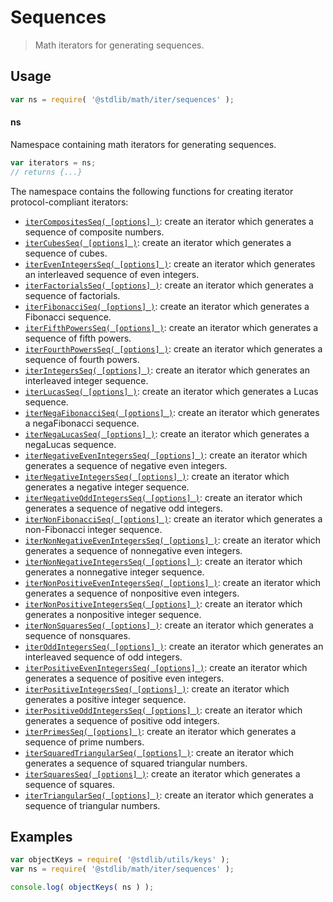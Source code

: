 <!--

@license Apache-2.0

Copyright (c) 2020 The Stdlib Authors.

Licensed under the Apache License, Version 2.0 (the "License");
you may not use this file except in compliance with the License.
You may obtain a copy of the License at

   http://www.apache.org/licenses/LICENSE-2.0

Unless required by applicable law or agreed to in writing, software
distributed under the License is distributed on an "AS IS" BASIS,
WITHOUT WARRANTIES OR CONDITIONS OF ANY KIND, either express or implied.
See the License for the specific language governing permissions and
limitations under the License.

-->

# Sequences

> Math iterators for generating sequences.

<section class="usage">

## Usage

```javascript
var ns = require( '@stdlib/math/iter/sequences' );
```

#### ns

Namespace containing math iterators for generating sequences.

```javascript
var iterators = ns;
// returns {...}
```

The namespace contains the following functions for creating iterator protocol-compliant iterators:

<!-- <toc pattern="*"> -->

<div class="namespace-toc">

-   <span class="signature">[`iterCompositesSeq( [options] )`][@stdlib/math/iter/sequences/composites]</span><span class="delimiter">: </span><span class="description">create an iterator which generates a sequence of composite numbers.</span>
-   <span class="signature">[`iterCubesSeq( [options] )`][@stdlib/math/iter/sequences/cubes]</span><span class="delimiter">: </span><span class="description">create an iterator which generates a sequence of cubes.</span>
-   <span class="signature">[`iterEvenIntegersSeq( [options] )`][@stdlib/math/iter/sequences/even-integers]</span><span class="delimiter">: </span><span class="description">create an iterator which generates an interleaved sequence of even integers.</span>
-   <span class="signature">[`iterFactorialsSeq( [options] )`][@stdlib/math/iter/sequences/factorials]</span><span class="delimiter">: </span><span class="description">create an iterator which generates a sequence of factorials.</span>
-   <span class="signature">[`iterFibonacciSeq( [options] )`][@stdlib/math/iter/sequences/fibonacci]</span><span class="delimiter">: </span><span class="description">create an iterator which generates a Fibonacci sequence.</span>
-   <span class="signature">[`iterFifthPowersSeq( [options] )`][@stdlib/math/iter/sequences/fifth-powers]</span><span class="delimiter">: </span><span class="description">create an iterator which generates a sequence of fifth powers.</span>
-   <span class="signature">[`iterFourthPowersSeq( [options] )`][@stdlib/math/iter/sequences/fourth-powers]</span><span class="delimiter">: </span><span class="description">create an iterator which generates a sequence of fourth powers.</span>
-   <span class="signature">[`iterIntegersSeq( [options] )`][@stdlib/math/iter/sequences/integers]</span><span class="delimiter">: </span><span class="description">create an iterator which generates an interleaved integer sequence.</span>
-   <span class="signature">[`iterLucasSeq( [options] )`][@stdlib/math/iter/sequences/lucas]</span><span class="delimiter">: </span><span class="description">create an iterator which generates a Lucas sequence.</span>
-   <span class="signature">[`iterNegaFibonacciSeq( [options] )`][@stdlib/math/iter/sequences/negafibonacci]</span><span class="delimiter">: </span><span class="description">create an iterator which generates a negaFibonacci sequence.</span>
-   <span class="signature">[`iterNegaLucasSeq( [options] )`][@stdlib/math/iter/sequences/negalucas]</span><span class="delimiter">: </span><span class="description">create an iterator which generates a negaLucas sequence.</span>
-   <span class="signature">[`iterNegativeEvenIntegersSeq( [options] )`][@stdlib/math/iter/sequences/negative-even-integers]</span><span class="delimiter">: </span><span class="description">create an iterator which generates a sequence of negative even integers.</span>
-   <span class="signature">[`iterNegativeIntegersSeq( [options] )`][@stdlib/math/iter/sequences/negative-integers]</span><span class="delimiter">: </span><span class="description">create an iterator which generates a negative integer sequence.</span>
-   <span class="signature">[`iterNegativeOddIntegersSeq( [options] )`][@stdlib/math/iter/sequences/negative-odd-integers]</span><span class="delimiter">: </span><span class="description">create an iterator which generates a sequence of negative odd integers.</span>
-   <span class="signature">[`iterNonFibonacciSeq( [options] )`][@stdlib/math/iter/sequences/nonfibonacci]</span><span class="delimiter">: </span><span class="description">create an iterator which generates a non-Fibonacci integer sequence.</span>
-   <span class="signature">[`iterNonNegativeEvenIntegersSeq( [options] )`][@stdlib/math/iter/sequences/nonnegative-even-integers]</span><span class="delimiter">: </span><span class="description">create an iterator which generates a sequence of nonnegative even integers.</span>
-   <span class="signature">[`iterNonNegativeIntegersSeq( [options] )`][@stdlib/math/iter/sequences/nonnegative-integers]</span><span class="delimiter">: </span><span class="description">create an iterator which generates a nonnegative integer sequence.</span>
-   <span class="signature">[`iterNonPositiveEvenIntegersSeq( [options] )`][@stdlib/math/iter/sequences/nonpositive-even-integers]</span><span class="delimiter">: </span><span class="description">create an iterator which generates a sequence of nonpositive even integers.</span>
-   <span class="signature">[`iterNonPositiveIntegersSeq( [options] )`][@stdlib/math/iter/sequences/nonpositive-integers]</span><span class="delimiter">: </span><span class="description">create an iterator which generates a nonpositive integer sequence.</span>
-   <span class="signature">[`iterNonSquaresSeq( [options] )`][@stdlib/math/iter/sequences/nonsquares]</span><span class="delimiter">: </span><span class="description">create an iterator which generates a sequence of nonsquares.</span>
-   <span class="signature">[`iterOddIntegersSeq( [options] )`][@stdlib/math/iter/sequences/odd-integers]</span><span class="delimiter">: </span><span class="description">create an iterator which generates an interleaved sequence of odd integers.</span>
-   <span class="signature">[`iterPositiveEvenIntegersSeq( [options] )`][@stdlib/math/iter/sequences/positive-even-integers]</span><span class="delimiter">: </span><span class="description">create an iterator which generates a sequence of positive even integers.</span>
-   <span class="signature">[`iterPositiveIntegersSeq( [options] )`][@stdlib/math/iter/sequences/positive-integers]</span><span class="delimiter">: </span><span class="description">create an iterator which generates a positive integer sequence.</span>
-   <span class="signature">[`iterPositiveOddIntegersSeq( [options] )`][@stdlib/math/iter/sequences/positive-odd-integers]</span><span class="delimiter">: </span><span class="description">create an iterator which generates a sequence of positive odd integers.</span>
-   <span class="signature">[`iterPrimesSeq( [options] )`][@stdlib/math/iter/sequences/primes]</span><span class="delimiter">: </span><span class="description">create an iterator which generates a sequence of prime numbers.</span>
-   <span class="signature">[`iterSquaredTriangularSeq( [options] )`][@stdlib/math/iter/sequences/squared-triangular]</span><span class="delimiter">: </span><span class="description">create an iterator which generates a sequence of squared triangular numbers.</span>
-   <span class="signature">[`iterSquaresSeq( [options] )`][@stdlib/math/iter/sequences/squares]</span><span class="delimiter">: </span><span class="description">create an iterator which generates a sequence of squares.</span>
-   <span class="signature">[`iterTriangularSeq( [options] )`][@stdlib/math/iter/sequences/triangular]</span><span class="delimiter">: </span><span class="description">create an iterator which generates a sequence of triangular numbers.</span>

</div>

<!-- </toc> -->

</section>

<!-- /.usage -->

<section class="examples">

## Examples

<!-- TODO: better examples -->

<!-- eslint no-undef: "error" -->

```javascript
var objectKeys = require( '@stdlib/utils/keys' );
var ns = require( '@stdlib/math/iter/sequences' );

console.log( objectKeys( ns ) );
```

</section>

<!-- /.examples -->

<!-- Section for related `stdlib` packages. Do not manually edit this section, as it is automatically populated. -->

<section class="related">

</section>

<!-- /.related -->

<!-- Section for all links. Make sure to keep an empty line after the `section` element and another before the `/section` close. -->

<section class="links">

<!-- <toc-links> -->

[@stdlib/math/iter/sequences/composites]: https://github.com/stdlib-js/stdlib/tree/develop/lib/node_modules/%40stdlib/math/iter/sequences/composites

[@stdlib/math/iter/sequences/cubes]: https://github.com/stdlib-js/stdlib/tree/develop/lib/node_modules/%40stdlib/math/iter/sequences/cubes

[@stdlib/math/iter/sequences/even-integers]: https://github.com/stdlib-js/stdlib/tree/develop/lib/node_modules/%40stdlib/math/iter/sequences/even-integers

[@stdlib/math/iter/sequences/factorials]: https://github.com/stdlib-js/stdlib/tree/develop/lib/node_modules/%40stdlib/math/iter/sequences/factorials

[@stdlib/math/iter/sequences/fibonacci]: https://github.com/stdlib-js/stdlib/tree/develop/lib/node_modules/%40stdlib/math/iter/sequences/fibonacci

[@stdlib/math/iter/sequences/fifth-powers]: https://github.com/stdlib-js/stdlib/tree/develop/lib/node_modules/%40stdlib/math/iter/sequences/fifth-powers

[@stdlib/math/iter/sequences/fourth-powers]: https://github.com/stdlib-js/stdlib/tree/develop/lib/node_modules/%40stdlib/math/iter/sequences/fourth-powers

[@stdlib/math/iter/sequences/integers]: https://github.com/stdlib-js/stdlib/tree/develop/lib/node_modules/%40stdlib/math/iter/sequences/integers

[@stdlib/math/iter/sequences/lucas]: https://github.com/stdlib-js/stdlib/tree/develop/lib/node_modules/%40stdlib/math/iter/sequences/lucas

[@stdlib/math/iter/sequences/negafibonacci]: https://github.com/stdlib-js/stdlib/tree/develop/lib/node_modules/%40stdlib/math/iter/sequences/negafibonacci

[@stdlib/math/iter/sequences/negalucas]: https://github.com/stdlib-js/stdlib/tree/develop/lib/node_modules/%40stdlib/math/iter/sequences/negalucas

[@stdlib/math/iter/sequences/negative-even-integers]: https://github.com/stdlib-js/stdlib/tree/develop/lib/node_modules/%40stdlib/math/iter/sequences/negative-even-integers

[@stdlib/math/iter/sequences/negative-integers]: https://github.com/stdlib-js/stdlib/tree/develop/lib/node_modules/%40stdlib/math/iter/sequences/negative-integers

[@stdlib/math/iter/sequences/negative-odd-integers]: https://github.com/stdlib-js/stdlib/tree/develop/lib/node_modules/%40stdlib/math/iter/sequences/negative-odd-integers

[@stdlib/math/iter/sequences/nonfibonacci]: https://github.com/stdlib-js/stdlib/tree/develop/lib/node_modules/%40stdlib/math/iter/sequences/nonfibonacci

[@stdlib/math/iter/sequences/nonnegative-even-integers]: https://github.com/stdlib-js/stdlib/tree/develop/lib/node_modules/%40stdlib/math/iter/sequences/nonnegative-even-integers

[@stdlib/math/iter/sequences/nonnegative-integers]: https://github.com/stdlib-js/stdlib/tree/develop/lib/node_modules/%40stdlib/math/iter/sequences/nonnegative-integers

[@stdlib/math/iter/sequences/nonpositive-even-integers]: https://github.com/stdlib-js/stdlib/tree/develop/lib/node_modules/%40stdlib/math/iter/sequences/nonpositive-even-integers

[@stdlib/math/iter/sequences/nonpositive-integers]: https://github.com/stdlib-js/stdlib/tree/develop/lib/node_modules/%40stdlib/math/iter/sequences/nonpositive-integers

[@stdlib/math/iter/sequences/nonsquares]: https://github.com/stdlib-js/stdlib/tree/develop/lib/node_modules/%40stdlib/math/iter/sequences/nonsquares

[@stdlib/math/iter/sequences/odd-integers]: https://github.com/stdlib-js/stdlib/tree/develop/lib/node_modules/%40stdlib/math/iter/sequences/odd-integers

[@stdlib/math/iter/sequences/positive-even-integers]: https://github.com/stdlib-js/stdlib/tree/develop/lib/node_modules/%40stdlib/math/iter/sequences/positive-even-integers

[@stdlib/math/iter/sequences/positive-integers]: https://github.com/stdlib-js/stdlib/tree/develop/lib/node_modules/%40stdlib/math/iter/sequences/positive-integers

[@stdlib/math/iter/sequences/positive-odd-integers]: https://github.com/stdlib-js/stdlib/tree/develop/lib/node_modules/%40stdlib/math/iter/sequences/positive-odd-integers

[@stdlib/math/iter/sequences/primes]: https://github.com/stdlib-js/stdlib/tree/develop/lib/node_modules/%40stdlib/math/iter/sequences/primes

[@stdlib/math/iter/sequences/squared-triangular]: https://github.com/stdlib-js/stdlib/tree/develop/lib/node_modules/%40stdlib/math/iter/sequences/squared-triangular

[@stdlib/math/iter/sequences/squares]: https://github.com/stdlib-js/stdlib/tree/develop/lib/node_modules/%40stdlib/math/iter/sequences/squares

[@stdlib/math/iter/sequences/triangular]: https://github.com/stdlib-js/stdlib/tree/develop/lib/node_modules/%40stdlib/math/iter/sequences/triangular

<!-- </toc-links> -->

</section>

<!-- /.links -->
